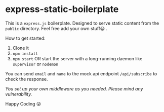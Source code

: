 # express-static-boilerplate

This is a `express.js` boilerplate. Designed to serve static content from the `public` directory. Feel free add your own stuff😀 .

How to get started:

1. Clone it
2. `npm install`
3. `npm start` OR start the server with a long-running daemon like `supervisor` or `nodemon`

You can send `email` and `name` to the mock api endpoint `/api/subscribe` to check the response.

*You set up your own middleware as you needed. Please mind any vulnerability.*

Happy Coding 😜